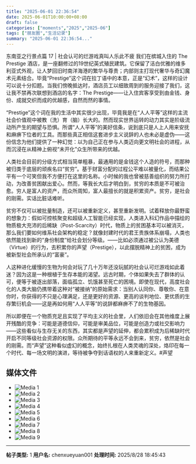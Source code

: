 ```yaml
---
title: "2025-06-01 22:36:54"
date: 2025-06-01T10:00:00+08:00
draft: false
categories: ["moments","2025","2025-06"]
tags: ["朋友圈","生活记录"]
summary: "2025-06-01 22:36:54..."
---
```


东南亚之行景点篇 17 | 社会认可的烂游戏真叫人乐此不疲
​
​我们在槟城入住的 The Prestige 酒店，是一座翻修过的19世纪英式殖民建筑。它保留了洁白优雅的维多利亚式外观，让人梦回旧时南洋海港的繁华与尊贵；内部则主打现代奢华与奇幻魔术元素结合。毕竟“Prestige”这个词在拉丁语中的本意，正是“幻术”，这样的设计可以说十分扣题。当我们傍晚抵达时，酒店员工以细致周到的服务迎接了我们，这让我不禁再次联想到酒店的名字：The Prestige——让入住宾客享受到由金钱、身份、成就交织而成的优越感，自然而然的事情。

“Prestige”这个词在我的生活中其实很少出现，毕竟我是在“人人平等”这样的主流社会价值观中被教（洗）育（脑）长大的。然而现实世界运转的动力其实是阶级流动所产生的期望与恐惧。所谓“人人平等”的美好信条，说到底只是人上人用来安抚和麻痹下位者的工具。而那些真正相信这套进步主义说辞的人也未必是虚伪——这份信念为他们提供了一种幻觉：以为自己正在参与人类迈向更文明社会的进程，从而沉浸在从精神上俯视“未开化”众生所带来的优越。

人类社会目前的分级方式相当简单粗暴，最通用的是金钱这个人造的符号，而那种被归类于底层的顽疾名曰“贫穷”。基于财富分配的过程公平难以被量化，而结果公平有一个可笑但我不方便打在这里的名称。小时候的我也曾被慈善组织的努力所打动，为改善贫困献出爱心。然而，等我长大后才明白到，贫穷的本质是不可被治愈。穷人是富人的资产，而众所周知，富人最擅长的就是积累资产。贫穷，是社会的刚需。实话比脏话难听。

贫穷不仅可以被批量制造，还可以被重新定义，甚至重新发明。试着释放你最野蛮的想象力：假如可控核聚变和超级人工智能已经实现，人类进入科幻作品中描绘的物质极大充沛的后稀缺（Post-Scarcity）时代，物质上的贫困基本可以被消灭，那么我们要如何维系社会架构的稳定？就像封建时代的君王贵族体系崩塌，人类也依然能找到新的“身份制度”给社会划分等级。——比如必须通过被公认为美德（Virtue）的行为，去积累你的声望（Prestige），以此摆脱精神上的贫困，成为被新型社会所承认的“富豪”。

人这种进化缓慢的生物为何会对玩了几十万年还没玩腻的社会认可烂游戏如此着迷？因为这是一种根植于生存本能的渴望。远古时期，个体如果失去了群体的认可，便等于被逐出部落，面临孤立、饥饿甚至死亡的困境。即使在现代，高度社会化的人类大脑仍携带着这种对“被接纳”的原始需求：当别人认同你、尊敬你、在意你时，你获得的不只是心理满足，还是更好的资源、更高的谈判地位、更优质的生存繁衍机会——这是再如何用“人人平等”的说辞都麻痹不了的生物基因。

所以即便在一个物质充足且实现了平均主义的社会里，人们依旧会在其他维度上展开残酷的竞争：可能是道德信仰，可能是审美品位，可能是创造力或社交影响力——这些看似与生存无关的东西，其实都是声望的延伸，都会累积成为后稀缺时代开启不同等级社会资源的权限。众所期待的平等永远不会到来，贫穷，依然是社会的刚需。而“声望”这种看似虚幻的概念，始终扎根在人类灵魂的深处，烙印在每一个时代、每一场文明的演进，等待被争夺到话语权的人来重新定义。
​
​#声望

## 媒体文件

- ![Media 1](/Moments/photos/2025-06-01/202506012236540.jpg)
- ![Media 2](/Moments/photos/2025-06-01/202506012236541.jpg)
- ![Media 3](/Moments/photos/2025-06-01/202506012236542.jpg)
- ![Media 4](/Moments/photos/2025-06-01/202506012236543.jpg)
- ![Media 5](/Moments/photos/2025-06-01/202506012236544.jpg)
- ![Media 6](/Moments/photos/2025-06-01/202506012236545.jpg)
- ![Media 7](/Moments/photos/2025-06-01/202506012236546.jpg)
- ![Media 8](/Moments/photos/2025-06-01/202506012236547.jpg)
- ![Media 9](/Moments/photos/2025-06-01/202506012236548.jpg)

---

**帖子类型:** 1
**用户名:** chenxueyuan001
**处理时间:** 2025/8/28 18:45:43